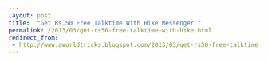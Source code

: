 ```yaml
---
layout: post
title:  "Get Rs.50 Free Talktime With Hike Messenger "
permalink: /2013/03/get-rs50-free-talktime-with-hike.html
redirect_from:
 - http://www.aworldtricks.blogspot.com/2013/03/get-rs50-free-talktime-with-hike.html
---
```


